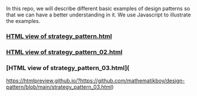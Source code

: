 In this repo, we will describe different basic examples of design patterns 
so that we can have a better understanding in it. We use Javascript to  illustrate the examples. 
### [HTML view of strategy_pattern.html](https://htmlpreview.github.io/?https://github.com/mathematikboy/design-pattern/blob/main/strategy_pattern.html)
### [HTML view of strategy_pattern_02.html](https://htmlpreview.github.io/?https://github.com/mathematikboy/design-pattern/blob/main/strategy_pattern_02.html)
### [HTML view of strategy_pattern_03.html]( 
https://htmlpreview.github.io/?https://github.com/mathematikboy/design-pattern/blob/main/strategy_pattern_03.html) 



